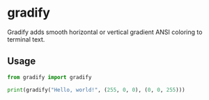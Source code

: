 # gradify

Gradify adds smooth horizontal or vertical gradient ANSI coloring to terminal text.

## Usage

```python
from gradify import gradify

print(gradify("Hello, world!", (255, 0, 0), (0, 0, 255)))
